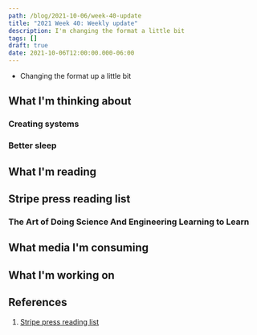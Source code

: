 ```yaml
---
path: /blog/2021-10-06/week-40-update
title: "2021 Week 40: Weekly update"
description: I'm changing the format a little bit
tags: []
draft: true
date: 2021-10-06T12:00:00.000-06:00
---
```

- Changing the format up a little bit

## What I'm thinking about

### Creating systems

### Better sleep

## What I'm reading

## Stripe press reading list

### The Art of Doing Science And Engineering Learning to Learn

## What media I'm consuming

## What I'm working on

## References

[stripe-press]: https://press.stripe.com/

1. [Stripe press reading list][stripe-press]
